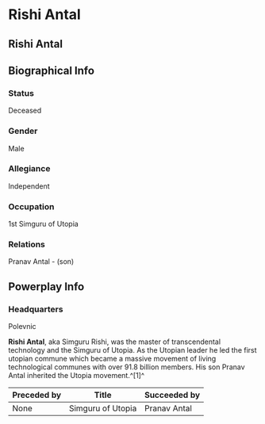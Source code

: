 # Rishi Antal
##  Rishi Antal

		

## Biographical Info

### Status

Deceased

### Gender

Male

### Allegiance

Independent

### Occupation

1st Simguru of Utopia

### Relations

Pranav Antal - (son)

## Powerplay Info

### Headquarters

Polevnic

**Rishi Antal**, aka Simguru Rishi, was the master of transcendental technology and the Simguru of Utopia. As the Utopian leader he led the first utopian commune which became a massive movement of living technological communes with over 91.8 billion members. His son Pranav Antal inherited the Utopia movement.^[1]^

| **Preceded by** | **Title** | **Succeeded by** |
| --- | --- | --- |
| None | Simguru of Utopia | Pranav Antal |